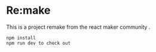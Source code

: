 # Re:make

This is a project remake from the react maker community .

```
npm install
npm run dev to check out
```